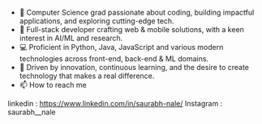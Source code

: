 - 🎯 Computer Science grad passionate about coding, building impactful applications, and exploring cutting-edge tech.
- 🚀 Full-stack developer crafting web & mobile solutions, with a keen interest in AI/ML and research.
- 💻 Proficient in Python, Java, JavaScript and various modern technologies across front-end, back-end & ML domains.
- 🌟 Driven by innovation, continuous learning, and the desire to create technology that makes a real difference.
- 📫 How to reach me 

linkedin : https://www.linkedin.com/in/saurabh-nale/
Instagram : saurabh__nale

<!---
saurabhsensai/saurabhsensai is a ✨ special ✨ repository because its `README.md` (this file) appears on your GitHub profile.
You can click the Preview link to take a look at your changes.
--->



